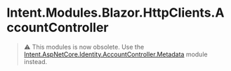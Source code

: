 ﻿# Intent.Modules.Blazor.HttpClients.AccountController

> ⚠️ This modules is now obsolete. Use the [Intent.AspNetCore.Identity.AccountController.Metadata](https://github.com/IntentArchitect/Intent.Modules.NET/blob/development/Modules/Intent.Modules.AspNetCore.Identity.AccountController.Metadata/README.md) module instead.
